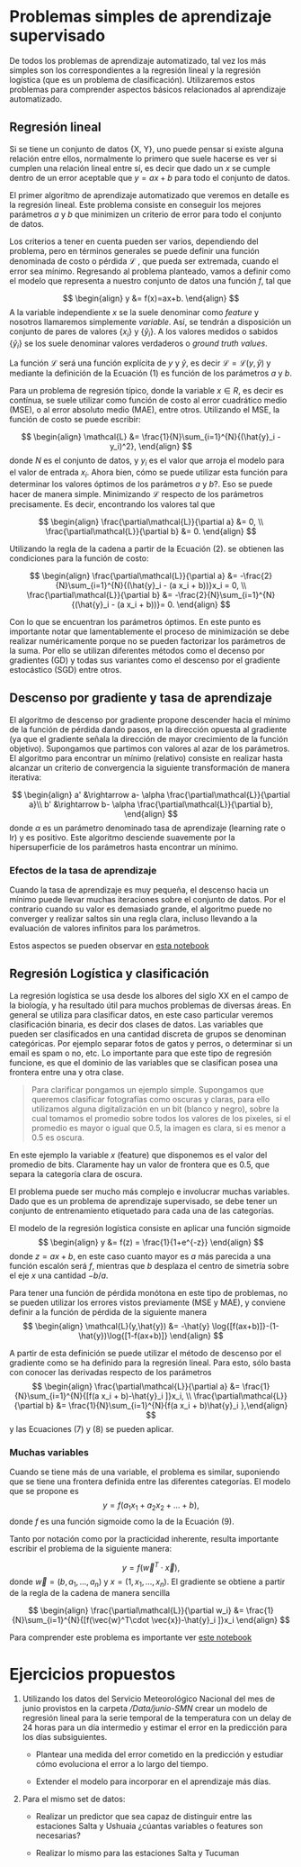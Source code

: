 # Problemas simples de aprendizaje supervisado

De todos los problemas de aprendizaje automatizado, tal vez los más simples son los correspondientes a la regresión lineal y la regresión logística (que es un problema de clasificación). Utilizaremos estos problemas para comprender aspectos básicos relacionados al aprendizaje automatizado.

## Regresión lineal

Si se tiene un conjunto de datos {X, Y}, uno puede pensar si existe alguna relación entre ellos, normalmente lo primero que suele hacerse es ver si cumplen una relación lineal entre sí, es decir que dado un $x$ se cumple dentro de un error aceptable que $y = a x + b$ para todo el conjunto de datos.

El primer algoritmo de aprendizaje automatizado que veremos en detalle es la regresión lineal. Este problema consiste en conseguir los mejores parámetros $a$ y $b$ que minimizen un criterio de error para todo el conjunto de datos.

Los criterios a tener en cuenta pueden ser varios, dependiendo del problema, pero en términos generales se puede definir una función denominada de costo o pérdida $\mathcal{L}$ , que pueda ser extremada, cuando el error sea mínimo. Regresando al problema planteado, vamos a definir como el modelo que representa a nuestro conjunto de datos una función $f$, tal que 

$$ 
\begin{align}
    y &= f(x)=ax+b.  
\end{align}
$$ 
A la variable independiente $x$ se la suele denominar como _feature_ y nosotros llamaremos simplemente _variable_. Así, se tendrán a disposición un conjunto de pares de valores $\{x_i\}$ y $\{\hat{y}_i\}$. A los valores medidos o sabidos $\{\hat{y}_i\}$ se los suele denominar valores verdaderos o _ground truth values_.

La función $\mathcal{L}$ será una función explícita de $y$ y $\hat{y}$, es decir $\mathcal{L} = \mathcal{L}(y, \hat{y})$ y mediante la definición de la Ecuación (1) es función de los parámetros $a$ y $b$.

Para un problema de regresión típico, donde la variable $x \in R$, es decir es contínua, se suele utilizar como función de costo al error cuadrático medio (MSE), o al error absoluto medio (MAE), entre otros. Utilizando el MSE, la función de costo se puede escribir:

$$
\begin{align}
\mathcal{L} &= \frac{1}{N}\sum_{i=1}^{N}{(\hat{y}_i - y_i)^2},
\end{align}
$$
donde $N$ es el conjunto de datos, y $y_i$ es el valor que arroja el modelo para el valor de entrada $x_i$. Ahora bien, cómo se puede utilizar esta función para determinar los valores óptimos de los parámetros $a$ y $b$?. Eso se puede hacer de manera simple. Minimizando $\mathcal{L}$ respecto de los parámetros precisamente. Es decir, encontrando los valores tal que

$$
\begin{align}
\frac{\partial\mathcal{L}}{\partial a} &= 0, \\
\frac{\partial\mathcal{L}}{\partial b} &= 0.
\end{align}
$$

Utilizando la regla de la cadena a partir de la Ecuación (2). se obtienen las condiciones para la función de costo:

$$
\begin{align}
\frac{\partial\mathcal{L}}{\partial a} &= -\frac{2}{N}\sum_{i=1}^{N}{(\hat{y}_i - (a x_i + b))}x_i = 0, \\
\frac{\partial\mathcal{L}}{\partial b} &= -\frac{2}{N}\sum_{i=1}^{N}{(\hat{y}_i - (a x_i + b))}= 0.
\end{align}
$$

Con lo que se encuentran los parámetros óptimos. En este punto es importante notar que lamentablemente el proceso de minimización se debe realizar numéricamente porque no se pueden factorizar los parámetros de la suma. Por ello se utilizan diferentes métodos como el decenso por gradientes (GD) y todas sus variantes como el descenso por el gradiente estocástico (SGD) entre otros. 

## Descenso por gradiente y tasa de aprendizaje

El algoritmo de descenso por gradiente propone descender hacia el mínimo de la función de pérdida dando pasos, en la dirección opuesta al gradiente (ya que el gradiente señala la dirección de mayor crecimiento de la función objetivo). Supongamos que partimos con valores al azar de los parámetros. El algoritmo para encontrar un mínimo (relativo) consiste en realizar hasta alcanzar un criterio de convergencia la siguiente transformación de manera iterativa:

$$
\begin{align}
a' &\rightarrow  a- \alpha \frac{\partial\mathcal{L}}{\partial a}\\
b' &\rightarrow  b- \alpha \frac{\partial\mathcal{L}}{\partial b},
\end{align}
$$
donde $\alpha$ es un parámetro denominado tasa de aprendizaje (learning rate o lr) y es positivo. Este algoritmo desciende suavemente por la hipersuperficie de los parámetros hasta encontrar un mínimo.

### Efectos de la tasa de aprendizaje

Cuando la tasa de aprendizaje es muy pequeña, el descenso hacia un mínimo puede llevar muchas iteraciones sobre el conjunto de datos. Por el contrario cuando su valor es demasiado grande, el algoritmo puede no converger y realizar saltos sin una regla clara, incluso llevando a la evaluación de valores infinitos para los parámetros.

Estos aspectos se pueden observar en [esta notebook](./Tema-5-machine-learning-libs-fw.ipynb)

## Regresión Logística y clasificación

La regresión logística se usa desde los albores del siglo XX en el campo de la biología, y ha resultado útil para muchos problemas de diversas áreas. En general se utiliza para clasificar datos, en este caso particular veremos clasificación binaria, es decir dos clases de datos. Las variables que pueden ser clasificados en una cantidad discreta de grupos se denominan categóricas. Por ejemplo separar fotos de gatos y perros, o determinar si un email es spam o no, etc. Lo importante para que este tipo de regresión funcione, es que el dominio de las variables que se clasifican posea una frontera entre una y otra clase. 

> Para clarificar pongamos un ejemplo simple. Supongamos que queremos clasificar fotografías como oscuras y claras, para ello utilizamos alguna digitalización en un bit (blanco y negro), sobre la cual tomamos el promedio sobre todos los valores de los pixeles, si el promedio es mayor o igual que 0.5, la imagen es clara, si es menor a 0.5 es oscura. 

En este ejemplo la variable $x$ (feature) que disponemos es el valor del promedio de bits. Claramente hay un valor de frontera que es 0.5, que separa la categoría clara de oscura.

El problema puede ser mucho más complejo e involucrar muchas variables. Dado que es un problema de aprendizaje supervisado, se debe tener un conjunto de entrenamiento etiquetado para cada una de las categorías.

El modelo de la regresión logística consiste en aplicar una función sigmoide
$$
\begin{align}
y &= f(z) = \frac{1}{1+e^{-z}}
\end{align}
$$
donde $z=a x + b$, en este caso cuanto mayor es $a$ más parecida a una función escalón será $f$, mientras que $b$ desplaza el centro de simetría sobre el eje $x$ una cantidad $-b/a$.

Para tener una función de pérdida monótona en este tipo de problemas, no se pueden utilizar los errores vistos previamente (MSE y MAE), y conviene definir a la función de pérdida de la siguiente manera
$$
\begin{align}
\mathcal{L}(y,\hat{y}) &= -\hat{y} \log{[f(ax+b)]}-(1-\hat{y})\log{[1-f(ax+b)]}
\end{align}
$$

A partir de esta definición se puede utilizar el método de descenso por el gradiente como se ha definido para la regresión lineal. Para esto, sólo basta con conocer las derivadas respecto de los parámetros
$$
\begin{align}
\frac{\partial\mathcal{L}}{\partial a} &= \frac{1}{N}\sum_{i=1}^{N}{[f(a x_i + b)-\hat{y}_i ]}x_i, \\
\frac{\partial\mathcal{L}}{\partial b} &= \frac{1}{N}\sum_{i=1}^{N}{f(a x_i + b)\hat{y}_i },\end{align}
$$
y las Ecuaciones (7) y (8) se pueden aplicar.

### Muchas variables

Cuando se tiene más de una variable, el problema es similar, suponiendo que se tiene una frontera definida entre las diferentes categorías. El modelo que se propone es
$$
y = f(a_1 x_1 + a_2 x_2 +...+b),
$$
donde $f$ es una función sigmoide como la de la Ecuación (9).

Tanto por notación como por la practicidad inherente, resulta importante escribir el problema de la siguiente manera:

$$
y = f(\vec{w}^T\cdot \vec{x}),
$$
donde $\vec{w} = (b, a_1,...,a_n)$ y $x=(1, x_1, ... , x_n)$. El gradiente se obtiene a partir de la regla de la cadena de manera sencilla

$$
\begin{align}
\frac{\partial\mathcal{L}}{\partial w_i} &= \frac{1}{N}\sum_{i=1}^{N}{[f(\vec{w}^T\cdot \vec{x})-\hat{y}_i ]}x_i
\end{align}
$$

Para comprender este problema es importante ver [este notebook](./Tema-5-2-regresion-logistica.ipynb)

# Ejercicios propuestos

1. Utilizando los datos del Servicio Meteorológico Nacional del mes de junio provistos en la carpeta _/Data/junio-SMN_ crear un modelo de regresión lineal para la serie temporal de la temperatura con un delay de 24 horas para un día intermedio y estimar el error en la predicción para los días subsiguientes.

    * Plantear una medida del error cometido en la predicción y estudiar cómo evoluciona el error a lo largo del tiempo.

    * Extender el modelo para incorporar en el aprendizaje más días.

2. Para el mismo set de datos:
    
    * Realizar un predictor que sea capaz de distinguir entre las estaciones Salta y Ushuaia ¿cúantas variables o features son necesarias?

    * Realizar lo mismo para las estaciones Salta y Tucuman